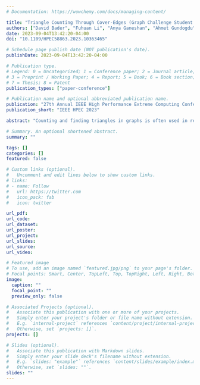 ```yaml
---
# Documentation: https://wowchemy.com/docs/managing-content/

title: "Triangle Counting Through Cover-Edges (Graph Challenge Student Innovation Award)"
authors: ["David Bader", "Fuhuan Li", "Anya Ganeshan", "Ahmet Gundogdu", "Jason Lew", "Oliver Alvarado Rodriguez", "Zhihui Du"]
date: 2023-09-04T13:42:20-04:00
doi: "10.1109/HPEC58863.2023.10363465"

# Schedule page publish date (NOT publication's date).
publishDate: 2023-09-04T13:42:20-04:00

# Publication type.
# Legend: 0 = Uncategorized; 1 = Conference paper; 2 = Journal article;
# 3 = Preprint / Working Paper; 4 = Report; 5 = Book; 6 = Book section;
# 7 = Thesis; 8 = Patent
publication_types: ["paper-conference"]

# Publication name and optional abbreviated publication name.
publication: "27th Annual IEEE High Performance Extreme Computing Conference"
publication_short: "IEEE HPEC 2023"

abstract: "Counting and finding triangles in graphs is often used in real-world analytics to characterize cohesiveness and identify communities in graphs. In this paper, we propose the novel concept of a cover-edge set that can be used to find triangles more efficiently. We use a breadth-first search (BFS) to quickly generate a compact cover-edge set. Novel sequential and parallel triangle counting algorithms are presented that employ cover-edge sets. The sequential algorithm avoids unnecessary triangle-checking operations, and the parallel algorithm is communication-efficient. The parallel algorithm can asymptotically reduce communication on massive graphs such as from real social networks and synthetic graphs from the Graph500 Benchmark. In our estimate from massive-scale Graph500 graphs, our new parallel algorithm can reduce the communication on a scale 36 graph by 1156x and  on a scale 42 graph by 2368x."

# Summary. An optional shortened abstract.
summary: ""

tags: []
categories: []
featured: false

# Custom links (optional).
#   Uncomment and edit lines below to show custom links.
# links:
# - name: Follow
#   url: https://twitter.com
#   icon_pack: fab
#   icon: twitter

url_pdf:
url_code:
url_dataset:
url_poster:
url_project:
url_slides:
url_source:
url_video:

# Featured image
# To use, add an image named `featured.jpg/png` to your page's folder. 
# Focal points: Smart, Center, TopLeft, Top, TopRight, Left, Right, BottomLeft, Bottom, BottomRight.
image:
  caption: ""
  focal_point: ""
  preview_only: false

# Associated Projects (optional).
#   Associate this publication with one or more of your projects.
#   Simply enter your project's folder or file name without extension.
#   E.g. `internal-project` references `content/project/internal-project/index.md`.
#   Otherwise, set `projects: []`.
projects: []

# Slides (optional).
#   Associate this publication with Markdown slides.
#   Simply enter your slide deck's filename without extension.
#   E.g. `slides: "example"` references `content/slides/example/index.md`.
#   Otherwise, set `slides: ""`.
slides: ""
---
```

